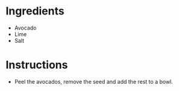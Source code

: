 # Ingredients
- Avocado
- Lime
- Salt
# Instructions 
- Peel the avocados, remove the seed and add the rest to a bowl.
